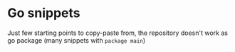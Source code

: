 # Go snippets

Just few starting points to copy-paste from, the repository doesn't work as go package (many snippets with `package main`)

